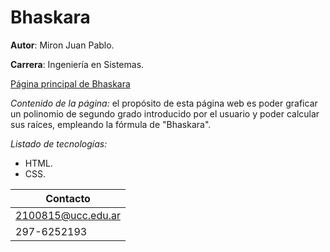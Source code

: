 # Bhaskara

**Autor**: Miron Juan Pablo.

**Carrera**: Ingeniería en Sistemas.

[Página principal de Bhaskara](https://ucc-labcompu2-Historico.github.io/proyecto2022-miron/)

*Contenido de la página:* 
el propósito de esta página web es poder graficar un polinomio de segundo grado introducido por el usuario y poder calcular sus raíces, empleando la fórmula de "Bhaskara".

*Listado de tecnologías:*
- HTML.
- CSS.

| Contacto           |
|--------------------|
| 2100815@ucc.edu.ar |
| 297-6252193        |
